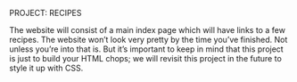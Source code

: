 PROJECT: RECIPES

The website will consist of a main index page which will have links to a few recipes. The website won’t look very pretty by the time you’ve finished. Not unless you’re into  that is.
But it’s important to keep in mind that this project is just to build your HTML chops; we will revisit this project in the future to style it up with CSS.